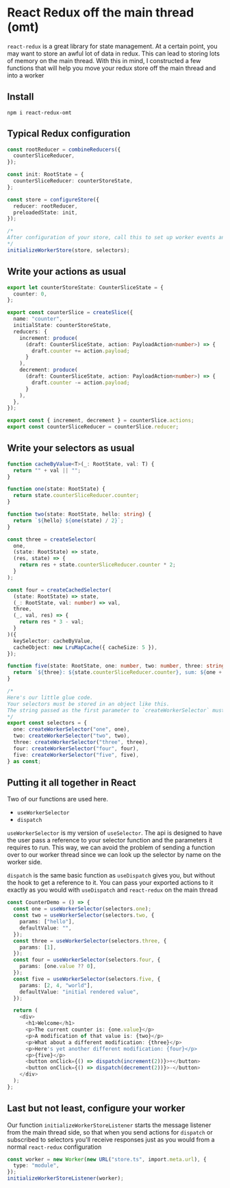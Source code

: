 # React Redux off the main thread (omt)

`react-redux` is a great library for state management. At a certain point, you may want to store an awful lot of data in redux. This can lead to storing lots of memory on the main thread. With this in mind, I constructed a few functions that will help you move your redux store off the main thread and into a worker

## Install

```
npm i react-redux-omt
```

## Typical Redux configuration

```typescript
const rootReducer = combineReducers({
  counterSliceReducer,
});

const init: RootState = {
  counterSliceReducer: counterStoreState,
};

const store = configureStore({
  reducer: rootReducer,
  preloadedState: init,
});

/* 
After configuration of your store, call this to set up worker events and subscriptions 
*/
initializeWorkerStore(store, selectors);
```

## Write your actions as usual

```typescript
export let counterStoreState: CounterSliceState = {
  counter: 0,
};

export const counterSlice = createSlice({
  name: "counter",
  initialState: counterStoreState,
  reducers: {
    increment: produce(
      (draft: CounterSliceState, action: PayloadAction<number>) => {
        draft.counter += action.payload;
      }
    ),
    decrement: produce(
      (draft: CounterSliceState, action: PayloadAction<number>) => {
        draft.counter -= action.payload;
      }
    ),
  },
});

export const { increment, decrement } = counterSlice.actions;
export const counterSliceReducer = counterSlice.reducer;
```

## Write your selectors as usual

```typescript
function cacheByValue<T>(_: RootState, val: T) {
  return "" + val || "";
}

function one(state: RootState) {
  return state.counterSliceReducer.counter;
}

function two(state: RootState, hello: string) {
  return `${hello} ${one(state) / 2}`;
}

const three = createSelector(
  one,
  (state: RootState) => state,
  (res, state) => {
    return res + state.counterSliceReducer.counter * 2;
  }
);

const four = createCachedSelector(
  (state: RootState) => state,
  (_: RootState, val: number) => val,
  three,
  (_, val, res) => {
    return res * 3 - val;
  }
)({
  keySelector: cacheByValue,
  cacheObject: new LruMapCache({ cacheSize: 5 }),
});

function five(state: RootState, one: number, two: number, three: string) {
  return `${three}: ${state.counterSliceReducer.counter}, sum: ${one + two}`;
}

/* 
Here's our little glue code.
Your selectors must be stored in an object like this.
The string passed as the first parameter to `createWorkerSelector` must match the json key exactly.
*/
export const selectors = {
  one: createWorkerSelector("one", one),
  two: createWorkerSelector("two", two),
  three: createWorkerSelector("three", three),
  four: createWorkerSelector("four", four),
  five: createWorkerSelector("five", five),
} as const;
```

## Putting it all together in React

Two of our functions are used here.

- `useWorkerSelector`
- `dispatch`

`useWorkerSelector` is my version of `useSelector`. The api is designed to have the user pass a reference to your selector function and the parameters it requires to run. This way, we can avoid the problem of sending a function over to our worker thread since we can look up the selector by name on the worker side.

`dispatch` is the same basic function as `useDispatch` gives you, but without the hook to get a reference to it. You can pass your exported actions to it exactly as you would with `useDispatch` and `react-redux` on the main thread

```typescript
const CounterDemo = () => {
  const one = useWorkerSelector(selectors.one);
  const two = useWorkerSelector(selectors.two, {
    params: ["hello"],
    defaultValue: "",
  });
  const three = useWorkerSelector(selectors.three, {
    params: [1],
  });
  const four = useWorkerSelector(selectors.four, {
    params: [one.value ?? 0],
  });
  const five = useWorkerSelector(selectors.five, {
    params: [2, 4, "world"],
    defaultValue: "initial rendered value",
  });

  return (
    <div>
      <h1>Welcome</h1>
      <p>The current counter is: {one.value}</p>
      <p>A modification of that value is: {two}</p>
      <p>What about a different modification: {three}</p>
      <p>Here's yet another different modification: {four}</p>
      <p>{five}</p>
      <button onClick={() => dispatch(increment(2))}>+</button>
      <button onClick={() => dispatch(decrement(2))}>-</button>
    </div>
  );
};
```

## Last but not least, configure your worker

Our function `initializeWorkerStoreListener` starts the message listener from the main thread side, so that when you send actions for `dispatch` or subscribed to selectors you'll receive responses just as you would from a normal `react-redux` configuration

```typescript
const worker = new Worker(new URL("store.ts", import.meta.url), {
  type: "module",
});
initializeWorkerStoreListener(worker);
```
